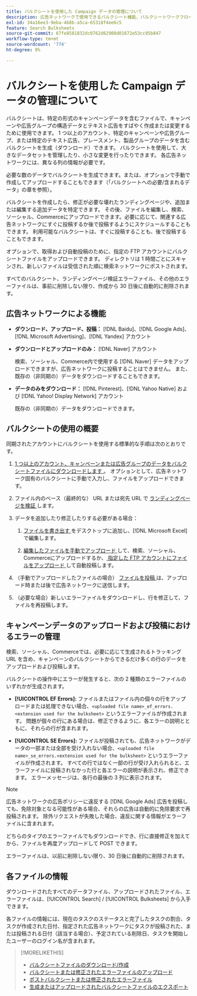 ```yaml
---
title: バルクシートを使用した Campaign データの管理について
description: 広告ネットワークで使用できるバルクシート機能、バルクシートワークフロー、エラー処理について説明します。
exl-id: 34a16ee3-9eba-4b8b-a5ca-65318f4ee6c5
feature: Search Bulksheets
source-git-commit: 67fe8581832dc0762d62908d01672e53cc95b847
workflow-type: tm+mt
source-wordcount: '774'
ht-degree: 0%

---
```


# バルクシートを使用した Campaign データの管理について

バルクシートは、特定の形式のキャンペーンデータを含むファイルで、キャンペーンや広告グループの構造データとテキスト広告をすばやく作成または変更するために使用できます。 1 つ以上のアカウント、特定のキャンペーンや広告グループ、または特定のテキスト広告、プレースメント、製品グループのデータを含むバルクシートを生成（ダウンロード）できます。 バルクシートを使用して、大きなデータセットを管理したり、小さな変更を行ったりできます。 各広告ネットワークには、異なる列の情報が必要です。

必要な数のデータでバルクシートを生成できます。または、オプションで手動で作成してアップロードすることもできます（「バルクシートへの必要/含まれるデータ」の章を参照）。

バルクシートを作成したら、修正が必要な壊れたランディングページや、追加または編集する追加データを特定できます。 その後、ファイルを編集し、検索、ソーシャル、Commerceにアップロードできます。必要に応じて、関連する広告ネットワークにすぐに投稿するか後で投稿するようにスケジュールすることもできます。 利用可能なバルクシートは、すぐに投稿することも、後で投稿することもできます。

オプションで、取得および自動投稿のために、指定の FTP アカウントにバルクシートファイルをアップロードできます。 ディレクトリは 1 時間ごとにスキャンされ、新しいファイルは受信された順に検索ネットワークにポストされます。

すべてのバルクシート、ランディングページ検証エラーファイル、その他のエラーファイルは、事前に削除しない限り、作成から 30 日後に自動的に削除されます。

## 広告ネットワークによる機能

* **ダウンロード、アップロード、投稿：** [!DNL Baidu]、[!DNL Google Ads]、[!DNL Microsoft Advertising]、[!DNL Yandex] アカウント

* **ダウンロードとアップロードのみ：** [!DNL Naver] アカウント

  検索、ソーシャル、Commerce内で使用する [!DNL Naver] データをアップロードできますが、広告ネットワークに投稿することはできません。 また、既存の（非同期の）データをダウンロードすることもできます。

* **データのみをダウンロード：** [!DNL Pinterest]、[!DNL Yahoo Native] および [!DNL Yahoo! Display Network] アカウント

  既存の（非同期の）データをダウンロードできます。

## バルクシートの使用の概要

同期されたアカウントにバルクシートを使用する標準的な手順は次のとおりです。

<!-- insert image
  [EDIT/RECREATE FILE to replace "search engine"]
-->

1. [1 つ以上のアカウント、キャンペーンまたは広告グループのデータをバルクシートファイルにダウンロードします ](bulksheet-download.md)。 オプションとして、広告ネットワーク固有のバルクシートに手動で入力し、ファイルをアップロードできます。

1. ファイル内のベース（最終的な） URL または宛先 URL で [ ランディングページを検証 ](bulksheet-validate-landing-pages.md) します。

1. データを追加したり修正したりする必要がある場合：

   1. [ ファイルを書き出す ](bulksheet-export.md) をデスクトップに追加し、[!DNL Microsoft Excel] で編集します。

   1. [ 編集したファイルを手動でアップロード ](bulksheet-upload.md) して、検索、ソーシャル、Commerceにアップロードするか、[ 指定した FTP アカウントにファイルをアップロード ](bulksheet-ftp-account.md) して自動投稿します。

1. （手動でアップロードしたファイルの場合） [ ファイルを投稿 ](bulksheet-post.md) は、アップロード時または後で広告ネットワークに送信します。

1. （必要な場合）新しいエラーファイルをダウンロードし、行を修正して、ファイルを再投稿します。

## キャンペーンデータのアップロードおよび投稿におけるエラーの管理

検索、ソーシャル、Commerceでは、必要に応じて生成されるトラッキング URL を含め、キャンペーンのバルクシートからできるだけ多くの行のデータをアップロードおよび投稿します。

バルクシートの操作中にエラーが発生すると、次の 2 種類のエラーファイルのいずれかが生成されます。

* **[!UICONTROL EF Errors]:** ファイルまたはファイル内の個々の行をアップロードまたは処理できない場合、`<uploaded file name>_ef_errors.<extension used for the bulksheet>` というエラーファイルが作成されます。 問題が個々の行にある場合は、修正できるように、各エラーの説明とともに、それらの行が含まれます。

* **[!UICONTROL SE Errors]:** ファイルが投稿されても、広告ネットワークがデータの一部または全部を受け入れない場合、`<uploaded file name>_se_errors.<extension used for the bulksheet>` というエラーファイルが作成されます。 すべての行ではなく一部の行が受け入れられると、エラーファイルに投稿されなかった行と各エラーの説明が表示され、修正できます。 エラーメッセージは、各行の最後の 3 列に表示されます。

>[!NOTE]
>
>広告ネットワークの広告ポリシーに違反する [!DNL Google Ads] 広告を投稿しても、免除対象となる可能性がある場合、それらの広告は自動的に免除要求で再投稿されます。 除外リクエストが失敗した場合、違反に関する情報がエラーファイルに含まれます。

どちらのタイプのエラーファイルでもダウンロードでき、行に直接修正を加えてから、ファイルを再度アップロードして POST できます。

エラーファイルは、以前に削除しない限り、30 日後に自動的に削除されます。

## 各ファイルの情報

ダウンロードされたすべてのデータファイル、アップロードされたファイル、エラーファイルは、[!UICONTROL Search] / [!UICONTROL Bulksheets] から入手できます。

各ファイルの情報には、現在のタスクのステータスと完了したタスクの割合、タスクが作成された日付、指定された広告ネットワークにタスクが投稿された、または投稿される日付（該当する場合）、予定されている削除日、タスクを開始したユーザーのログイン名が含まれます。

>[!MORELIKETHIS]
>
>* [ バルクシートファイルのダウンロード/作成 ](/help/search-social-commerce/campaign-management/bulksheets/bulksheet-download.md)
>* [ バルクシートまたは修正されたエラーファイルのアップロード ](bulksheet-upload.md)
>* [ ポストバルクシートまたは修正されたエラーファイル ](bulksheet-post.md)
>* [ 生成またはアップロードされたバルクシートファイルのエクスポート ](bulksheet-export.md)
